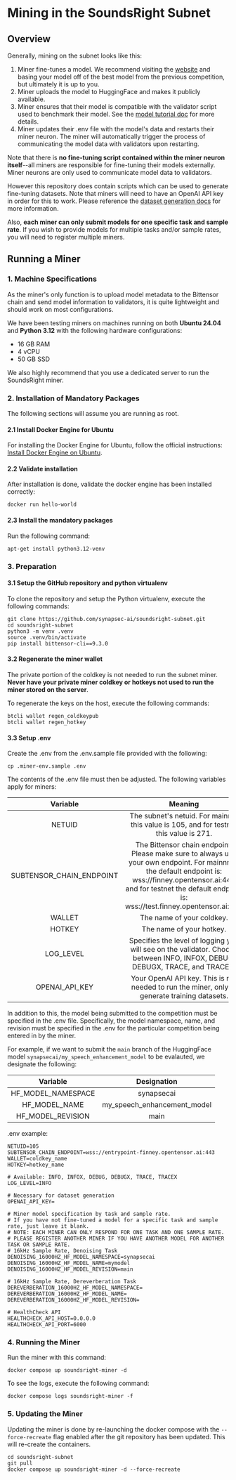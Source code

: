 # Mining in the SoundsRight Subnet

## Overview 

Generally, mining on the subnet looks like this:

1. Miner fine-tunes a model. We recommend visiting the [website](https://www.soundsright.ai) and basing your model off of the best model from the previous competition, but ultimately it is up to you.
2. Miner uploads the model to HuggingFace and makes it publicly available. 
3. Miner ensures that their model is compatible with the validator script used to benchmark their model. See the [model tutorial doc](model_tutorial.md) for more details.
4. Miner updates their .env file with the model's data and restarts their miner neuron. The miner will automatically trigger the process of communicating the model data with validators upon restarting.

Note that there is **no fine-tuning script contained within the miner neuron itself**--all miners are responsible for fine-tuning their models externally. Miner neurons are only used to communicate model data to validators. 

However this repository does contain scripts which can be used to generate fine-tuning datasets. Note that miners will need to have an OpenAI API key in order for this to work. Please reference the [dataset generation docs](generate_data.md) for more information.

Also, **each miner can only submit models for one specific task and sample rate**. If you wish to provide models for multiple tasks and/or sample rates, you will need to register multiple miners.

## Running a Miner

### 1. Machine Specifications

As the miner's only function is to upload model metadata to the Bittensor chain and send model information to validators, it is quite lightweight and should work on most configurations.

We have been testing miners on machines running on both **Ubuntu 24.04** and **Python 3.12** with the following hardware configurations:

- 16 GB RAM
- 4 vCPU
- 50 GB SSD

We also highly recommend that you use a dedicated server to run the SoundsRight miner.

### 2. Installation of Mandatory Packages

The following sections will assume you are running as root.

#### 2.1 Install Docker Engine for Ubuntu 
For installing the Docker Engine for Ubuntu, follow the official instructions: [Install Docker Engine on Ubuntu](https://docs.docker.com/engine/install/ubuntu/).

#### 2.2 Validate installation
After installation is done, validate the docker engine has been installed correctly:
```
docker run hello-world
```

#### 2.3 Install the mandatory packages

Run the following command:
```
apt-get install python3.12-venv
```

### 3. Preparation

#### 3.1 Setup the GitHub repository and python virtualenv
To clone the repository and setup the Python virtualenv, execute the following commands:
```
git clone https://github.com/synapsec-ai/soundsright-subnet.git
cd soundsright-subnet
python3 -m venv .venv
source .venv/bin/activate
pip install bittensor-cli==9.3.0
```

#### 3.2 Regenerate the miner wallet

The private portion of the coldkey is not needed to run the subnet miner. **Never have your private miner coldkey or hotkeys not used to run the miner stored on the server**.

To regenerate the keys on the host, execute the following commands:
```
btcli wallet regen_coldkeypub
btcli wallet regen_hotkey
```

#### 3.3 Setup .env 

Create the .env from the .env.sample file provided with the following:

```
cp .miner-env.sample .env
```

The contents of the .env file must then be adjusted. The following variables apply for miners:

| Variable | Meaning |
| :------: | :-----: |
| NETUID | The subnet's netuid. For mainnet this value is 105, and for testnet this value is 271. |
| SUBTENSOR_CHAIN_ENDPOINT | The Bittensor chain endpoint. Please make sure to always use your own endpoint. For mainnnet, the default endpoint is: wss://finney.opentensor.ai:443 and for testnet the default endpoint is: wss://test.finney.opentensor.ai:443 |
| WALLET | The name of your coldkey. |
| HOTKEY | The name of your hotkey. |
| LOG_LEVEL | Specifies the level of logging you will see on the validator. Choose between INFO, INFOX, DEBUG. DEBUGX, TRACE, and TRACEX. |
| OPENAI_API_KEY | Your OpenAI API key. This is not needed to run the miner, only to generate training datasets. |

In addition to this, the model being submitted to the competition must be specified in the .env file. Specifically, the model namespace, name, and revision must be specified in the .env for the particular competition being entered in by the miner. 

For example, if we want to submit the `main` branch of the HuggingFace model `synapsecai/my_speech_enhancement_model` to be evalauted, we designate the following: 

| Variable | Designation |
| :------: | :-----: |
| HF_MODEL_NAMESPACE | synapsecai |
| HF_MODEL_NAME | my_speech_enhancement_model |
| HF_MODEL_REVISION | main |

.env example:
```
NETUID=105
SUBTENSOR_CHAIN_ENDPOINT=wss://entrypoint-finney.opentensor.ai:443
WALLET=coldkey_name
HOTKEY=hotkey_name

# Available: INFO, INFOX, DEBUG, DEBUGX, TRACE, TRACEX
LOG_LEVEL=INFO

# Necessary for dataset generation
OPENAI_API_KEY=

# Miner model specification by task and sample rate. 
# If you have not fine-tuned a model for a specific task and sample rate, just leave it blank.
# NOTE: EACH MINER CAN ONLY RESPOND FOR ONE TASK AND ONE SAMPLE RATE. 
# PLEASE REGISTER ANOTHER MINER IF YOU HAVE ANOTHER MODEL FOR ANOTHER TASK OR SAMPLE RATE.
# 16kHz Sample Rate, Denoising Task
DENOISING_16000HZ_HF_MODEL_NAMESPACE=synapsecai
DENOISING_16000HZ_HF_MODEL_NAME=mymodel
DENOISING_16000HZ_HF_MODEL_REVISION=main

# 16kHz Sample Rate, Dereverberation Task
DEREVERBERATION_16000HZ_HF_MODEL_NAMESPACE=
DEREVERBERATION_16000HZ_HF_MODEL_NAME=
DEREVERBERATION_16000HZ_HF_MODEL_REVISION=

# HealthCheck API
HEALTHCHECK_API_HOST=0.0.0.0
HEALTHCHECK_API_PORT=6000
```

### 4. Running the Miner

Run the miner with this command:

```
docker compose up soundsright-miner -d
```
To see the logs, execute the following command: 

```
docker compose logs soundsright-miner -f
``` 

### 5. Updating the Miner

Updating the miner is done by re-launching the docker compose with the `--force-recreate` flag enabled after the git repository has been updated. This will re-create the containers.

```
cd soundsright-subnet
git pull
docker compose up soundsright-miner -d --force-recreate
```

